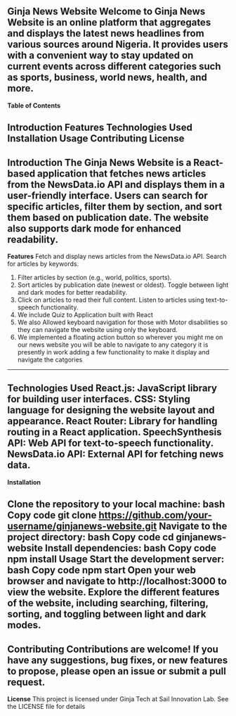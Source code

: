 **Ginja News Website**
Welcome to Ginja News Website is an online platform that aggregates and displays the latest news headlines from various sources around Nigeria. It provides users with a convenient way to stay updated on current events across different categories such as sports, business, world news, health, and more.
----------------------------------------------------------------------------------------------------------------------------------------------------------------
**Table of Contents**

Introduction
Features
Technologies Used
Installation
Usage
Contributing
License
---------------------------------------------------------------------------------------------------------------------------------------------------------------
**Introduction**
The Ginja News Website is a React-based application that fetches news articles from the NewsData.io API and displays them in a user-friendly interface. Users can search for specific articles, filter them by section, and sort them based on publication date. The website also supports dark mode for enhanced readability.
----------------------------------------------------------------------------------------------------------------------------------------------------------------
**Features**
Fetch and display news articles from the NewsData.io API.
Search for articles by keywords.
1. Filter articles by section (e.g., world, politics, sports).
2. Sort articles by publication date (newest or oldest).
Toggle between light and dark modes for better readability.
3. Click on articles to read their full content.
Listen to articles using text-to-speech functionality.
4. We include Quiz to Application built with React 
5. We also Allowed keyboard navigation for those with Motor disabilities so they can navigate the website using only the keyboard.
6. We implemented a floating action button so wherever you might me on our news website you will be able to navigate to any category it is presently in work adding a few functionality to make it display and navigate the catgories 
----------------------------------------------------------------------------------------------------------------------------------------------------------------

**Technologies Used**
React.js: JavaScript library for building user interfaces.
CSS: Styling language for designing the website layout and appearance.
React Router: Library for handling routing in a React application.
SpeechSynthesis API: Web API for text-to-speech functionality.
NewsData.io API: External API for fetching news data.
----------------------------------------------------------------------------------------------------------------------------------------------------------------
**Installation**

Clone the repository to your local machine:
bash
Copy code
git clone https://github.com/your-username/ginjanews-website.git
Navigate to the project directory:
bash
Copy code
cd ginjanews-website
Install dependencies:
bash
Copy code
npm install
Usage
Start the development server:
bash
Copy code
npm start
Open your web browser and navigate to http://localhost:3000 to view the website.
Explore the different features of the website, including searching, filtering, sorting, and toggling between light and dark modes.
----------------------------------------------------------------------------------------------------------------------------------------------------------------
**Contributing**
Contributions are welcome! If you have any suggestions, bug fixes, or new features to propose, please open an issue or submit a pull request.
----------------------------------------------------------------------------------------------------------------------------------------------------------------
**License**
This project is licensed under Ginja Tech at Sail Innovation Lab. See the LICENSE file for details
